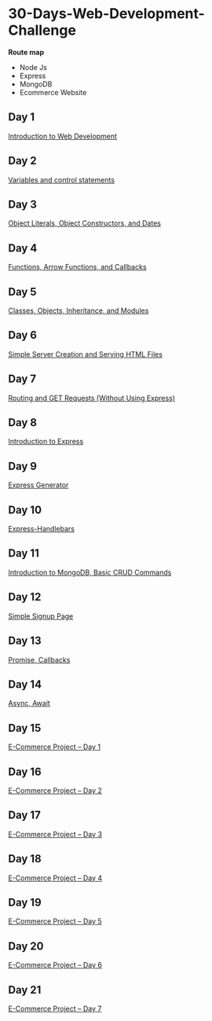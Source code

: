 # 30-Days-Web-Development-Challenge

**Route map**
- Node Js
- Express
- MongoDB
- Ecommerce Website

## Day 1 
[Introduction to Web Development](https://github.com/augustine-aj/30-Days-Web-Development-Challenge/tree/main/Day%201)

## Day 2
[Variables and control statements](https://github.com/augustine-aj/30-Days-Web-Development-Challenge/tree/main/Day%202)

## Day 3
[Object Literals, Object Constructors, and Dates](https://github.com/augustine-aj/30-Days-Web-Development-Challenge/tree/main/Day%203)

## Day 4
[Functions, Arrow Functions, and Callbacks](https://github.com/augustine-aj/30-Days-Web-Development-Challenge/tree/main/Day%204)

## Day 5
[Classes, Objects, Inheritance, and Modules](https://github.com/augustine-aj/30-Days-Web-Development-Challenge/tree/main/Day%205)

## Day 6
[Simple Server Creation and Serving HTML Files](https://github.com/augustine-aj/30-Days-Web-Development-Challenge/tree/main/Day%206)

## Day 7
[Routing and GET Requests (Without Using Express)](https://github.com/augustine-aj/30-Days-Web-Development-Challenge/tree/main/Day%207)

## Day 8
[Introduction to Express](https://github.com/augustine-aj/30-Days-Web-Development-Challenge/tree/main/Day%208)

## Day 9
[Express Generator](https://github.com/augustine-aj/30-Days-Web-Development-Challenge/tree/main/Day%209)

## Day 10
[Express-Handlebars](https://github.com/augustine-aj/30-Days-Web-Development-Challenge/tree/main/Day%2010)

## Day 11
[Introduction to MongoDB, Basic CRUD Commands](https://github.com/augustine-aj/30-Days-Web-Development-Challenge/tree/main/Day%2011)

## Day 12
[Simple Signup Page](https://github.com/augustine-aj/30-Days-Web-Development-Challenge/tree/main/Day%2012)

## Day 13
[Promise, Callbacks](https://github.com/augustine-aj/30-Days-Web-Development-Challenge/tree/main/Day%2013)

## Day 14
[Async, Await](https://github.com/augustine-aj/30-Days-Web-Development-Challenge/tree/main/Day%2014)

## Day 15
[E-Commerce Project – Day 1](https://github.com/augustine-aj/30-Days-Web-Development-Challenge/tree/main/Day%2015)

## Day 16
[E-Commerce Project – Day 2](https://github.com/augustine-aj/30-Days-Web-Development-Challenge/tree/main/Day%2016)

## Day 17
[E-Commerce Project – Day 3](https://github.com/augustine-aj/30-Days-Web-Development-Challenge/tree/main/Day%2017)

## Day 18
[E-Commerce Project – Day 4](https://github.com/augustine-aj/30-Days-Web-Development-Challenge/tree/main/Day%2018)

## Day 19
[E-Commerce Project – Day 5](https://github.com/augustine-aj/30-Days-Web-Development-Challenge/tree/main/Day%2019)

## Day 20
[E-Commerce Project – Day 6](https://github.com/augustine-aj/30-Days-Web-Development-Challenge/tree/main/Day%2020)

## Day 21
[E-Commerce Project – Day 7](https://github.com/augustine-aj/30-Days-Web-Development-Challenge/tree/main/Day%2021)



